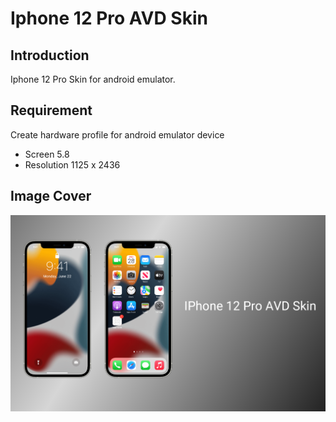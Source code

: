 # Iphone 12 Pro AVD Skin
## Introduction
Iphone 12 Pro Skin for android emulator.
## Requirement
Create hardware profile for android emulator device
- Screen 5.8
- Resolution 1125 x 2436
## Image Cover
<img src="iphone-12-pro.png">